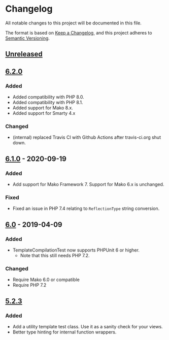 # Changelog

All notable changes to this project will be documented in this file.

The format is based on [Keep a
Changelog](https://keepachangelog.com/en/1.0.0/), and this project adheres to
[Semantic Versioning](https://semver.org/spec/v2.0.0.html).

## [Unreleased]

## [6.2.0]

### Added

- Added compatibility with PHP 8.0.
- Added compatibility with PHP 8.1.
- Added support for Mako 8.x.
- Added support for Smarty 4.x

### Changed

- (internal) replaced Travis CI with Github Actions after travis-ci.org shut down.

## [6.1.0] - 2020-09-19

### Added

- Add support for Mako Framework 7. Support for Mako 6.x is unchanged.

### Fixed

- Fixed an issue in PHP 7.4 relating to `ReflectionType` string
  conversion.

## [6.0] - 2019-04-09

### Added

- TemplateCompilationTest now supports PHPUnit 6 or higher.
    - Note that this still needs PHP 7.2.

### Changed

- Require Mako 6.0 or compatible
- Require PHP 7.2

## [5.2.3]

### Added

- Add a utility template test class. Use it as a sanity check for your
  views.
- Better type hinting for internal function wrappers.

[Unreleased]: https://github.com/bertptrs/marty/compare/v6.2.0...HEAD
[6.2.0]: https://github.com/bertptrs/marty/compare/v6.1.0...v6.2.0
[6.1.0]: https://github.com/bertptrs/marty/compare/v6.0...v6.1.0
[6.0]: https://github.com/bertptrs/marty/compare/v5.2.3...v6.0
[5.2.3]: https://github.com/bertptrs/marty/compare/v5.2.2...v5.2.3
